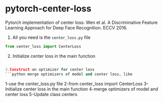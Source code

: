 # pytorch-center-loss
Pytorch implementation of center loss: Wen et al. A Discriminative Feature Learning Approach for Deep Face Recognition. ECCV 2016.

1. All you need is the `center_loss.py` file
```python
from center_loss import CenterLoss
```
2. Initialize center loss in the main function
```python

3.Construct an optimizer for center loss
```python merge optimizers of model and center loss, like
```






1-use the center_loss.py file
2-from center_loss import CenterLoss
3-Initialize center loss in the main function
4-merge optimizers of model and center loss
5-Update class centers
